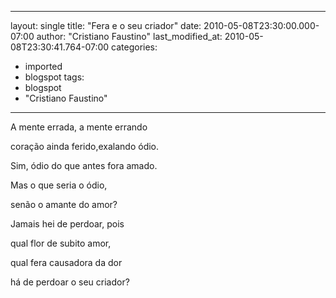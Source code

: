 
---
layout: single
title: "Fera e o seu criador"
date: 2010-05-08T23:30:00.000-07:00
author: "Cristiano Faustino"
last_modified_at: 2010-05-08T23:30:41.764-07:00
categories:
  - imported
  - blogspot
tags:
  - blogspot
  - "Cristiano Faustino"
---

A mente errada, a mente errando

coração ainda ferido,exalando ódio.

Sim, ódio do que antes fora amado.

Mas o que seria o ódio, 

senão o amante do amor?



Jamais hei de perdoar, pois

qual flor de subito amor,

qual fera causadora da dor

há de perdoar o seu criador?